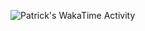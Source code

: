<img
  src="https://github.com/patrickrgt/patrickrgt/blob/main/images/stat.svg"
  alt="Patrick's WakaTime Activity"
/>

